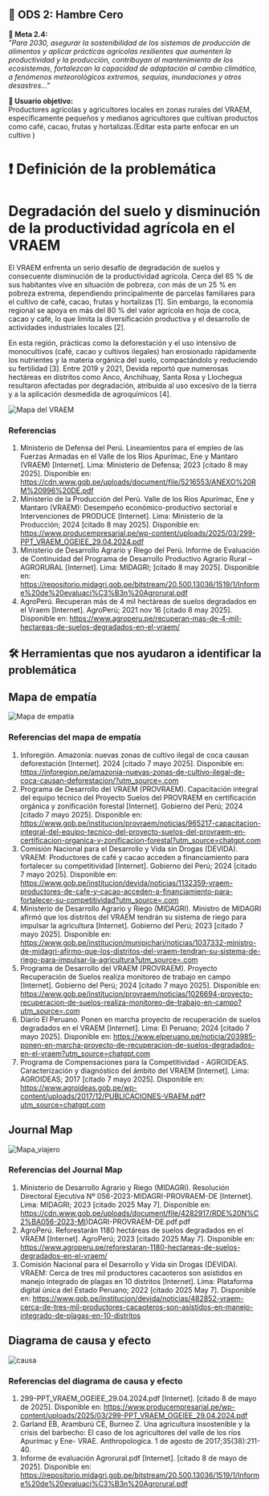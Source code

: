 ## 🌱 ODS 2: Hambre Cero

**🎯 Meta 2.4:**  
*"Para 2030, asegurar la sostenibilidad de los sistemas de producción de alimentos y aplicar prácticas agrícolas resilientes que aumenten la productividad y la producción, contribuyan al mantenimiento de los ecosistemas, fortalezcan la capacidad de adaptación al cambio climático, a fenómenos meteorológicos extremos, sequías, inundaciones y otros desastres..."*

**👥 Usuario objetivo:**  
Productores agrícolas y agricultores locales en zonas rurales del VRAEM, específicamente pequeños y medianos agricultores que cultivan productos como café, cacao, frutas y hortalizas.(Editar esta parte enfocar en un cultivo )


# ❗ Definición de la problemática  
# Degradación del suelo y disminución de la productividad agrícola en el VRAEM

El VRAEM enfrenta un serio desafío de degradación de suelos y consecuente disminución de la productividad agrícola. Cerca del 65 % de sus habitantes vive en situación de pobreza, con más de un 25 % en pobreza extrema, dependiendo principalmente de parcelas familiares para el cultivo de café, cacao, frutas y hortalizas [1]. Sin embargo, la economía regional se apoya en más del 80 % del valor agrícola en hoja de coca, cacao y café, lo que limita la diversificación productiva y el desarrollo de actividades industriales locales [2].

En esta región, prácticas como la deforestación y el uso intensivo de monocultivos (café, cacao y cultivos ilegales) han erosionado rápidamente los nutrientes y la materia orgánica del suelo, compactándolo y reduciendo su fertilidad [3]. Entre 2019 y 2021, Devida reportó que numerosas hectáreas en distritos como Anco, Anchihuay, Santa Rosa y Llochegua resultaron afectadas por degradación, atribuida al uso excesivo de la tierra y a la aplicación desmedida de agroquímicos [4]. 



![Mapa del VRAEM](../IMAGENES/VRAEM.png)



### Referencias 
1. Ministerio de Defensa del Perú. Lineamientos para el empleo de las Fuerzas Armadas en el Valle de los Ríos Apurímac, Ene y Mantaro (VRAEM) [Internet]. Lima: Ministerio de Defensa; 2023 [citado 8 may 2025]. Disponible en: https://cdn.www.gob.pe/uploads/document/file/5216553/ANEXO%20RM%20996%20DE.pdf
2. Ministerio de la Producción del Perú. Valle de los Ríos Apurímac, Ene y Mantaro (VRAEM): Desempeño económico-productivo sectorial e Intervenciones de PRODUCE [Internet]. Lima: Ministerio de la Producción; 2024 [citado 8 may 2025]. Disponible en: https://www.producempresarial.pe/wp-content/uploads/2025/03/299-PPT_VRAEM_OGEIEE_29.04.2024.pdf
3. Ministerio de Desarrollo Agrario y Riego del Perú. Informe de Evaluación de Continuidad del Programa de Desarrollo Productivo Agrario Rural – AGRORURAL [Internet]. Lima: MIDAGRI; [citado 8 may 2025]. Disponible en: https://repositorio.midagri.gob.pe/bitstream/20.500.13036/1519/1/Informe%20de%20evaluaci%C3%B3n%20Agrorural.pdf
4. AgroPerú. Recuperan más de 4 mil hectáreas de suelos degradados en el Vraem [Internet]. AgroPerú; 2021 nov 16 [citado 8 may 2025]. Disponible en: https://www.agroperu.pe/recuperan-mas-de-4-mil-hectareas-de-suelos-degradados-en-el-vraem/

## 🛠️ Herramientas que nos ayudaron a identificar la problemática

## Mapa de empatía

![Mapa de empatía](https://github.com/Sawamurarebatta/GRUPO_4_FDD/blob/main/IMAGENES/verdeoscuro.png)



### Referencias del mapa de empatía

1. Inforegión. Amazonía: nuevas zonas de cultivo ilegal de coca causan deforestación [Internet]. 2024 [citado 7 mayo 2025]. Disponible en: https://inforegion.pe/amazonia-nuevas-zonas-de-cultivo-ilegal-de-coca-causan-deforestacion/?utm_source=.com
2. Programa de Desarrollo del VRAEM (PROVRAEM). Capacitación integral del equipo técnico del Proyecto Suelos del PROVRAEM en certificación orgánica y zonificación forestal [Internet]. Gobierno del Perú; 2024 [citado 7 mayo 2025]. Disponible en: https://www.gob.pe/institucion/provraem/noticias/965217-capacitacion-integral-del-equipo-tecnico-del-proyecto-suelos-del-provraem-en-certificacion-organica-y-zonificacion-forestal?utm_source=chatgpt.com
3. Comisión Nacional para el Desarrollo y Vida sin Drogas (DEVIDA). VRAEM: Productores de café y cacao acceden a financiamiento para fortalecer su competitividad [Internet]. Gobierno del Perú; 2024 [citado 7 mayo 2025]. Disponible en: https://www.gob.pe/institucion/devida/noticias/1132359-vraem-productores-de-cafe-y-cacao-acceden-a-financiamiento-para-fortalecer-su-competitividad?utm_source=.com
4. Ministerio de Desarrollo Agrario y Riego (MIDAGRI). Ministro de MIDAGRI afirmó que los distritos del VRAEM tendrán su sistema de riego para impulsar la agricultura [Internet]. Gobierno del Perú; 2023 [citado 7 mayo 2025]. Disponible en: https://www.gob.pe/institucion/munipichari/noticias/1037332-ministro-de-midagri-afirmo-que-los-distritos-del-vraem-tendran-su-sistema-de-riego-para-impulsar-la-agricultura?utm_source=.com
5. Programa de Desarrollo del VRAEM (PROVRAEM). Proyecto Recuperación de Suelos realiza monitoreo de trabajo en campo [Internet]. Gobierno del Perú; 2024 [citado 7 mayo 2025]. Disponible en: https://www.gob.pe/institucion/provraem/noticias/1026694-proyecto-recuperacion-de-suelos-realiza-monitoreo-de-trabajo-en-campo?utm_source=.com
6. Diario El Peruano. Ponen en marcha proyecto de recuperación de suelos degradados en el VRAEM [Internet]. Lima: El Peruano; 2024 [citado 7 mayo 2025]. Disponible en: https://www.elperuano.pe/noticia/203985-ponen-en-marcha-proyecto-de-recuperacion-de-suelos-degradados-en-el-vraem?utm_source=chatgpt.com
7. Programa de Compensaciones para la Competitividad - AGROIDEAS. Caracterización y diagnóstico del ámbito del VRAEM [Internet]. Lima: AGROIDEAS; 2017 [citado 7 mayo 2025]. Disponible en: https://www.agroideas.gob.pe/wp-content/uploads/2017/12/PUBLICACIONES-VRAEM.pdf?utm_source=chatgpt.com

## Journal Map

![Mapa_viajero](https://github.com/Sawamurarebatta/GRUPO_4_FDD/blob/main/IMAGENES/mapa.png)

### Referencias del Journal Map

1. Ministerio de Desarrollo Agrario y Riego (MIDAGRI). Resolución Directoral Ejecutiva Nº 056-2023-MIDAGRI-PROVRAEM-DE [Internet]. Lima: MIDAGRI; 2023 [citado 2025 May 7]. Disponible en: https://cdn.www.gob.pe/uploads/document/file/4282917/RDE%20N%C2%BA056-2023-MI)DAGRI-PROVRAEM-DE.pdf.pdf
2. AgroPerú. Reforestarán 1180 hectáreas de suelos degradados en el VRAEM [Internet]. AgroPerú; 2023 [citado 2025 May 7]. Disponible en: https://www.agroperu.pe/reforestaran-1180-hectareas-de-suelos-degradados-en-el-vraem/
3. Comisión Nacional para el Desarrollo y Vida sin Drogas (DEVIDA). VRAEM: Cerca de tres mil productores cacaoteros son asistidos en manejo integrado de plagas en 10 distritos [Internet]. Lima: Plataforma digital única del Estado Peruano; 2022 [citado 2025 May 7]. Disponible en: https://www.gob.pe/institucion/devida/noticias/482852-vraem-cerca-de-tres-mil-productores-cacaoteros-son-asistidos-en-manejo-integrado-de-plagas-en-10-distritos


## Diagrama de causa y efecto

![causa](https://github.com/Sawamurarebatta/GRUPO_4_FDD/blob/main/IMAGENES/2.png)




### Referencias del diagrama de causa y efecto

1.	299-PPT_VRAEM_OGEIEE_29.04.2024.pdf [Internet]. [citado 8 de mayo de 2025]. Disponible en: https://www.producempresarial.pe/wp-content/uploads/2025/03/299-PPT_VRAEM_OGEIEE_29.04.2024.pdf
2.	Garland EB, Aramburú CE, Burneo Z. Una agricultura insostenible y la crisis del barbecho: El caso de los agricultores del valle de los ríos Apurímac y Ene- VRAE. Anthropologica. 1 de agosto de 2017;35(38):211-40.
3.	Informe de evaluación Agrorural.pdf [Internet]. [citado 8 de mayo de 2025]. Disponible en: https://repositorio.midagri.gob.pe/bitstream/20.500.13036/1519/1/Informe%20de%20evaluaci%C3%B3n%20Agrorural.pdf




